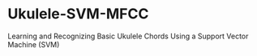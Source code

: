 # Ukulele-SVM-MFCC
Learning and Recognizing Basic Ukulele Chords Using a  Support Vector Machine (SVM)
